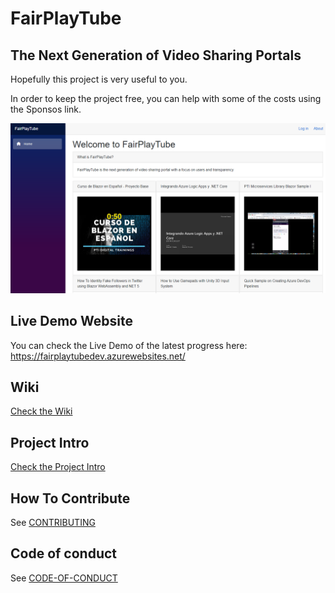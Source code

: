 # FairPlayTube
## The Next Generation of Video Sharing Portals

Hopefully this project is very useful to you.

In order to keep the project free, you can help with some of the costs using the Sponsos link.

![](Images/FairPlayTubeInitialLayout.png?raw=true)

## Live Demo Website
You can check the Live Demo of the latest progress here: https://fairplaytubedev.azurewebsites.net/

## Wiki

[Check the Wiki](https://github.com/efonsecab/FairPlayTube/wiki)

## Project Intro

[Check the Project Intro](https://youtu.be/iUdjur6sl8g)

## How To Contribute
See [CONTRIBUTING](CONTRIBUTING.md)

## Code of conduct

See [CODE-OF-CONDUCT](CODE_OF_CONDUCT.md)
